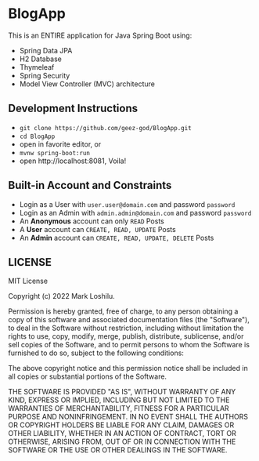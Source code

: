 # BlogApp

This is an ENTIRE application for Java Spring Boot using:
- Spring Data JPA
- H2 Database
- Thymeleaf
- Spring Security
- Model View Controller (MVC) architecture

## Development Instructions

- `git clone https://github.com/geez-god/BlogApp.git`
- `cd BlogApp`
- open in favorite editor, or
- `mvnw spring-boot:run`
- open http://localhost:8081, Voila!

## Built-in Account and Constraints

- Login as a User with `user.user@domain.com` and password `password`
- Login as an Admin with `admin.admin@domain.com` and password `password`
- An **Anonymous** account can only `READ` Posts
- A **User** account can `CREATE, READ, UPDATE` Posts
- An **Admin** account can `CREATE, READ, UPDATE, DELETE` Posts

## LICENSE

MIT License

Copyright (c) 2022 Mark Loshilu.

Permission is hereby granted, free of charge, to any person obtaining a copy
of this software and associated documentation files (the "Software"), to deal
in the Software without restriction, including without limitation the rights
to use, copy, modify, merge, publish, distribute, sublicense, and/or sell
copies of the Software, and to permit persons to whom the Software is
furnished to do so, subject to the following conditions:

The above copyright notice and this permission notice shall be included in all
copies or substantial portions of the Software.

THE SOFTWARE IS PROVIDED "AS IS", WITHOUT WARRANTY OF ANY KIND, EXPRESS OR
IMPLIED, INCLUDING BUT NOT LIMITED TO THE WARRANTIES OF MERCHANTABILITY,
FITNESS FOR A PARTICULAR PURPOSE AND NONINFRINGEMENT. IN NO EVENT SHALL THE
AUTHORS OR COPYRIGHT HOLDERS BE LIABLE FOR ANY CLAIM, DAMAGES OR OTHER
LIABILITY, WHETHER IN AN ACTION OF CONTRACT, TORT OR OTHERWISE, ARISING FROM,
OUT OF OR IN CONNECTION WITH THE SOFTWARE OR THE USE OR OTHER DEALINGS IN THE
SOFTWARE.
